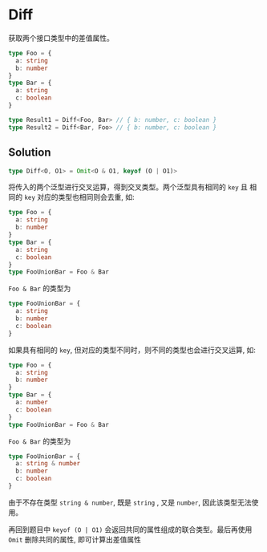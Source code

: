 # Diff

获取两个接口类型中的差值属性。

```ts
type Foo = {
  a: string
  b: number
}
type Bar = {
  a: string
  c: boolean
}

type Result1 = Diff<Foo, Bar> // { b: number, c: boolean }
type Result2 = Diff<Bar, Foo> // { b: number, c: boolean }
```

## Solution

```ts
type Diff<O, O1> = Omit<O & O1, keyof (O | O1)>
```

将传入的两个泛型进行交叉运算，得到交叉类型。两个泛型具有相同的 `key` 且 相同的 `key` 对应的类型也相同则会去重, 如:

```ts
type Foo = {
  a: string
  b: number
}
type Bar = {
  a: string
  c: boolean
}
type FooUnionBar = Foo & Bar
```

`Foo & Bar` 的类型为

```ts
type FooUnionBar = {
  a: string
  b: number
  c: boolean
}
```

如果具有相同的 `key`, 但对应的类型不同时，则不同的类型也会进行交叉运算, 如:

```ts
type Foo = {
  a: string
  b: number
}
type Bar = {
  a: number
  c: boolean
}
type FooUnionBar = Foo & Bar
```

`Foo & Bar` 的类型为

```ts
type FooUnionBar = {
  a: string & number
  b: number
  c: boolean
}
```

由于不存在类型 `string & number`, 既是 `string` , 又是 `number`, 因此该类型无法使用。

再回到题目中 `keyof (O | O1)` 会返回共同的属性组成的联合类型。最后再使用 `Omit` 删除共同的属性, 即可计算出差值属性
